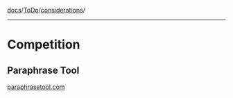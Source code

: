 [docs](../../readme.md)/[ToDo](../ToDo.md)/[considerations](considerations.md)/

---

# Competition

## Paraphrase Tool

[paraphrasetool.com](https://paraphrasetool.com/langs/paraphrasing-tool-turkish)

